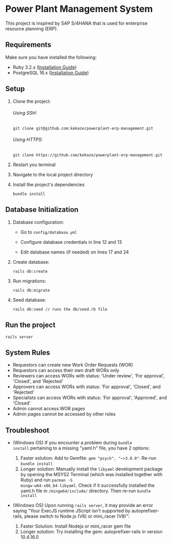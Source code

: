 # Power Plant Management System

This project is inspired by SAP S/4HANA that is used for enterprise resource planning (ERP).



## Requirements
Make sure you have installed the following:
* Ruby 3.2.x ([Installation Guide](https://rubyinstaller.org/))
* PostgreSQL 16.x ([Installation Guide](https://www.postgresql.org/download/))

## Setup
1. Clone the project:
   <h6>Using SSH: </h6>
   
   ```
   git clone git@github.com:kekaze/powerplant-erp-management.git
   ```
   
   <h6>Using HTTPS:</h6>
   
   ```
   git clone https://github.com/kekaze/powerplant-erp-management.git
   ```
2. Restart you terminal
3. Navigate to the local project directory
4. Install the project's dependencies
   ```
   bundle install
   ```

## Database Initialization
1. Database configuration:
   * <p>Go to <code>config/database.yml</code></p>
   * <p>Configure database credentials in line 12 and 13</p>
   * <p>Edit database names (if needed) on lines 17 and 24</p>

2. Create database:
   ```
   rails db:create
   ```
3. Run migrations:
   ```
   rails db:migrate
   ```

4. Seed database:
   ```
   rails db:seed // runs the db/seed.rb file
   ```

## Run the project
  ```
  rails server
  ```

## System Rules
* Requestors can create new Work Order Requests (WOR)
* Requestors can access their own draft WORs only
* Reviewers can access WORs with status: 'Under review', 'For approval', 'Closed', and 'Rejected'
* Approvers can access WORs with status: 'For approval', 'Closed', and 'Rejected'
* Specialists can access WORs with status: 'For approval', 'Approved', and 'Closed' 
* Admin cannot access WOR pages
* Admin pages cannot be accessed by other roles

## Troubleshoot
* (Windows OS) If you encounter a problem during <code>bundle install</code> pertaining to a missing "yaml.h" file, you have 2 options:
   1. Faster solution: Add to Gemfile: `gem "psych", "~>3.0.0"`. Re-run `bundle install`
   2. Longer solution: Manually install the `libyaml` development package by opening the MSYS2 Terminal (which was installed together with Ruby) and run <code>pacman -S mingw-w64-x86_64-libyaml</code>. Check if it successfully installed the yaml.h file in `/mingw64/include/` directory. Then re-run `bundle install`

* (Windows OS) Upon running `rails server`, it may provide an error saying "Your ExecJS runtime JScript isn't supported by autoprefixer-rails, please switch to Node.js (V8) or mini_racer (V8)":
  1. Faster Solution: Install Nodejs or mini_racer gem file
  2. Longer solution: Try installing the gem: autoprefixer-rails in version 10.4.16.0
